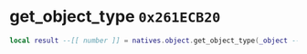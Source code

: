 # get_object_type `0x261ECB20`

```lua
local result --[[ number ]] = natives.object.get_object_type(_object --[[ number ]])
```
